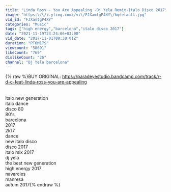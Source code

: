 ```yaml
---
title: "Linda Ross - You Are Appealing -Dj Yela Remix-Italo Disco 2017"
image: "https:\/\/i.ytimg.com\/vi\/FJXamtgP4XY\/hqdefault.jpg"
vid_id: "FJXamtgP4XY"
categories: "Music"
tags: ["high energy","barcelona","italo disco 2017"]
date: "2021-11-19T23:24:06+03:00"
vid_date: "2017-11-01T09:30:01Z"
duration: "PT6M17S"
viewcount: "58691"
likeCount: "769"
dislikeCount: "26"
channel: "Dj Yela barcelona"
---
```

{% raw %}BUY ORIGINAL:  <a rel="nofollow" target="blank" href="https://paradeyestudio.bandcamp.com/track/r-d-c-feat-linda-ross-you-are-appealing">https://paradeyestudio.bandcamp.com/track/r-d-c-feat-linda-ross-you-are-appealing</a><br /><br /><br />italo new generation<br />italo dance<br />disco 80<br />80's<br />barcelona<br />2017<br />2k17<br />dance<br />new italo disco<br />disco 2017<br />italo mix 2017<br />dj yela<br />the best new generation<br />high energy 2017<br />navarcles<br />manresa<br />autum 2017{% endraw %}
